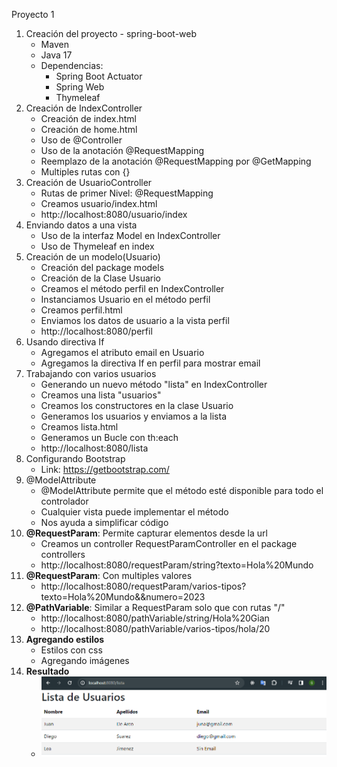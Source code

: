 Proyecto 1

1. Creación del proyecto - spring-boot-web
   - Maven
   - Java 17
   - Dependencias:
     - Spring Boot Actuator
     - Spring Web
     - Thymeleaf
2. Creación de IndexController
   - Creación de index.html
   - Creación de home.html
   - Uso de @Controller
   - Uso de la anotación @RequestMapping
   - Reemplazo de la anotación @RequestMapping por @GetMapping
   - Multiples rutas con {}
3. Creación de UsuarioController
   - Rutas de primer Nivel: @RequestMapping
   - Creamos usuario/index.html
   - http://localhost:8080/usuario/index
4. Enviando datos a una vista
   - Uso de la interfaz Model en IndexController
   - Uso de Thymeleaf en index
5. Creación de un modelo(Usuario)
   - Creación del package models
   - Creación de la Clase Usuario
   - Creamos el método perfil en IndexController
   - Instanciamos Usuario en el método perfil
   - Creamos perfil.html
   - Enviamos los datos de usuario a la vista perfil
   - http://localhost:8080/perfil
6. Usando directiva If
   - Agregamos el atributo email en Usuario
   - Agregamos la directiva If en perfil para mostrar email
7. Trabajando con varios usuarios
   - Generando un nuevo método "lista" en IndexController
   - Creamos una lista "usuarios"
   - Creamos los constructores en la clase Usuario
   - Generamos los usuarios y enviamos a la lista
   - Creamos lista.html
   - Generamos un Bucle con th:each
   - http://localhost:8080/lista
8. Configurando Bootstrap
   - Link: https://getbootstrap.com/
9. @ModelAttribute
   - @ModelAttribute permite que el método esté disponible para todo el controlador
   - Cualquier vista puede implementar el método
   - Nos ayuda a simplificar código
10. **@RequestParam**: Permite capturar elementos desde la url
    - Creamos un controller RequestParamController en el package controllers
    - http://localhost:8080/requestParam/string?texto=Hola%20Mundo
11. **@RequestParam**: Con multiples valores
    - http://localhost:8080/requestParam/varios-tipos?texto=Hola%20Mundo&&numero=2023
12. **@PathVariable**: Similar a RequestParam solo que con rutas "/"
    - http://localhost:8080/pathVariable/string/Hola%20Gian
    - http://localhost:8080/pathVariable/varios-tipos/hola/20
13. **Agregando estilos**
    - Estilos con css
    - Agregando imágenes
14. **Resultado**
    - ![lista.png](src%2Fmain%2Fresources%2Fstatic%2Fimages%2Flista.png)